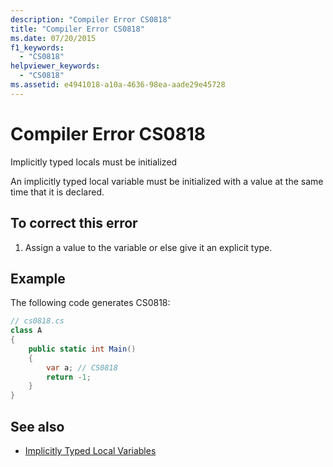 ```yaml
---
description: "Compiler Error CS0818"
title: "Compiler Error CS0818"
ms.date: 07/20/2015
f1_keywords: 
  - "CS0818"
helpviewer_keywords: 
  - "CS0818"
ms.assetid: e4941018-a10a-4636-98ea-aade29e45728
---
```

# Compiler Error CS0818
Implicitly typed locals must be initialized  
  
 An implicitly typed local variable must be initialized with a value at the same time that it is declared.  
  
## To correct this error  
  
1. Assign a value to the variable or else give it an explicit type.  
  
## Example  
 The following code generates CS0818:  
  
```csharp  
// cs0818.cs  
class A  
{  
    public static int Main()  
    {  
        var a; // CS0818  
        return -1;  
    }  
}  
```  
  
## See also

- [Implicitly Typed Local Variables](../programming-guide/classes-and-structs/implicitly-typed-local-variables.md)
